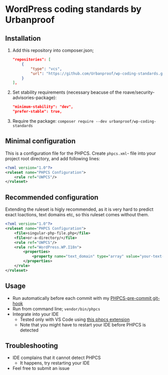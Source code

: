 # WordPress coding standards by Urbanproof

## Installation
1. Add this repository into composer.json;
    ```json
    "repositories": [
        {
            "type": "vcs",
            "url": "https://github.com/Urbanproof/wp-coding-standards.git"
        }
    ],
    ```
2. Set stability requirements (necessary beacuse of the roave/security-advisories-package):
    ```json
    "minimum-stability": "dev",
    "prefer-stable": true,
    ```
3. Require the package: `composer require --dev urbanproof/wp-coding-standards`

## Minimal configuration
This is a configuration file for the PHPCS. Create `phpcs.xml`- file into your project root directory, and add following lines:
```xml
<?xml version="1.0"?>
<ruleset name="PHPCS Configuration">
    <rule ref="UWPCS"/>
</ruleset>
```

## Recommended configuration
Extending the ruleset is higly recommended, as it is very hard to predict exact loactions, text domains etc, so this ruleset comes without them.
```xml
<?xml version="1.0"?>
<ruleset name="PHPCS Configuration">
    <file>singular-php-file.php</file>
    <file>or-a-directory/</file>
    <rule ref="UWPCS"/>
    <rule ref="WordPress.WP.I18n">
        <properties>
            <property name="text_domain" type="array" value="your-text-domain-here" />
        </properties>
    </rule>
</ruleset>
```

## Usage
- Run automatically before each commit with my [PHPCS-pre-commit git-hook](https://github.com/Urbanproof/phpcs-pre-commit)
- Run from command line; `vendor/bin/phpcs`
- Integrate into your IDE
    - Tested only with VS Code using [this phpcs extension](https://marketplace.visualstudio.com/items?itemName=ikappas.phpcs)
    - Note that you might have to restart your IDE before PHPCS is detected

## Troubleshooting
- IDE complains that it cannot detect PHPCS
    - It happens, try restarting your IDE
- Feel free to submit an issue
